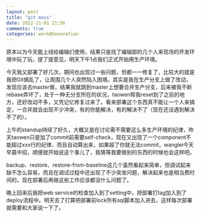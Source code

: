 ```yaml
---
layout: post
title: "git mass"
date: 2012-11-01 21:56
comments: true
categories: work@honovation
---
```


原本以为今天能上线给编辑们使用，结果只是找了编辑部的几个人来现场的开发环境中玩了玩，提了提意见，明天下午1点我们正式开始用生产环境。

今天我又部署了好几次，期间也出现过一些问题，但都一一修复了，比较大的就是我把Git搞乱了，让周围几个人突然陷入困境。其实是我在生产分支上做了改动，发现应该去master做，结果我就跳到master上想要合并生产分支，后来被我不断rebase弄坏了，处于一种无分支所在的状况，taowen帮我reset到了之前的地方，还好改动不多，又凭记忆修复过来了。看来部署这个东西真不能让一个人来搞定，一合并就会出现不少冲突，有的你能解决，有的解决不了（现在还没遇到解决不了的）。

上午的standup持续了好久，大概又是在讨论需不需要这么多生产环境的纪律，昨天taowen只是加了commit前需要self-check，现在又出现了一个component不能超过xxx行的纪律，而且自动算出来，如果超了你就无法commit，wanglei今天早晨中招，顺便就开始说这个事儿了，我猜等我要做别的东西的时候也会这样吧。

backup、restore、restore-from-baseline这几个虽然看起来简单，但调试起来缺不怎么容易，而且在调试过程中还出现了不少突发问题，解决起来也是相当费时间的，现在部署后再做这些工作应该都没什么问题了。

晚上回来后我把web service的检查加入到了setting中，把部署打tag加入到了deploy流程中。明天去了打算把部署前lock所有sql脚本加入进去，这样每次部署就需要和大家说一下了。
